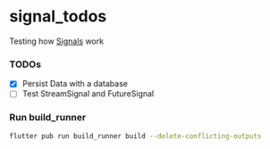 # signal_todos

Testing how [Signals](https://pub.dev/packages/signals) work

### TODOs
 - [x] Persist Data with a database
 - [ ] Test StreamSignal and FutureSignal

### Run build_runner
```bash
flutter pub run build_runner build --delete-conflicting-​outputs
```